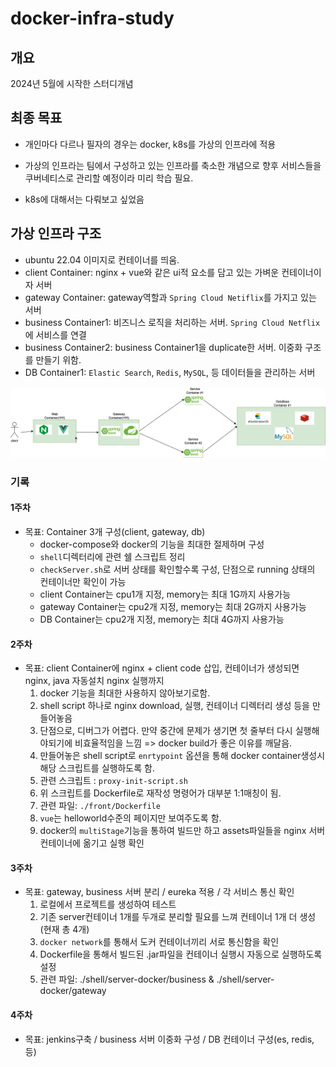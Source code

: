 # docker-infra-study

## 개요

2024년 5월에 시작한 스터디개념

## 최종 목표

- 개인마다 다르나 필자의 경우는 docker, k8s를 가상의 인프라에 적용

- 가상의 인프라는 팀에서 구성하고 있는 인프라를 축소한 개념으로 향후 서비스들을 쿠버네티스로 관리할 예정이라 미리 학습 필요.

- k8s에 대해서는 다뤄보고 싶었음

## 가상 인프라 구조

- ubuntu 22.04 이미지로 컨테이너를 띄움. 
- client Container: nginx + vue와 같은 ui적 요소를 담고 있는 가벼운 컨테이너이자 서버
- gateway Container: gateway역할과 `Spring Cloud Netiflix`를 가지고 있는 서버 
- business Container1: 비즈니스 로직을 처리하는 서버. `Spring Cloud Netflix`에 서비스를 연결
- business Container2: business Container1을 duplicate한 서버. 이중화 구조를 만들기 위함.
- DB Container1: `Elastic Search`, `Redis`, `MySQL`, 등 데이터들을 관리하는 서버

![](infra.png)


### 기록

#### 1주차
- 목표: Container 3개 구성(client, gateway, db)
  - docker-compose와 docker의 기능을 최대한 절제하며 구성
  - `shell`디렉터리에 관련 쉘 스크립트 정리
  - `checkServer.sh`로 서버 상태를 확인할수록 구성, 단점으로 running 상태의 컨테이너만 확인이 가능
  - client Container는 cpu1개 지정, memory는 최대 1G까지 사용가능
  - gateway Container는 cpu2개 지정, memory는 최대 2G까지 사용가능
  - DB Container는 cpu2개 지정, memory는 최대 4G까지 사용가능

#### 2주차
- 목표: client Container에 nginx + client code 삽입, 컨테이너가 생성되면 nginx, java 자동설치 nginx 실행까지
  1. docker 기능을 최대한 사용하지 않아보기로함.
  2. shell script 하나로 nginx download, 실행, 컨테이너 디렉터리 생성 등을 만들어놓음
  3. 단점으로, 디버그가 어렵다. 만약 중간에 문제가 생기면 첫 줄부터 다시 실행해야되기에 비효율적임을 느낌 => docker build가 좋은 이유를 깨달음.
  4. 만들어놓은 shell script로 `enrtypoint` 옵션을 통해 docker container생성시 해당 스크립트를 실행하도록 함.
  5. 관련 스크립트 : `proxy-init-script.sh`
  6. 위 스크립트를 Dockerfile로 재작성 명령어가 대부분 1:1매칭이 됨.
  7. 관련 파일: `./front/Dockerfile` 
  8. `vue`는 helloworld수준의 페이지만 보여주도록 함.
  9. docker의 `multiStage`기능을 통하여 빌드만 하고 assets파일들을 nginx 서버 컨테이너에 옮기고 실행 확인

#### 3주차

- 목표: gateway, business 서버 분리 / eureka 적용 / 각 서비스 통신 확인
  1. 로컬에서 프로젝트를 생성하여 테스트
  2. 기존 server컨테이너 1개를 두개로 분리할 필요를 느껴 컨테이너 1개 더 생성(현재 총 4개)
  3. `docker network`를 통해서 도커 컨테이너끼리 서로 통신함을 확인
  4. Dockerfile을 통해서 빌드된 .jar파일을 컨테이너 실행시 자동으로 실행하도록 설정
  5. 관련 파일: ./shell/server-docker/business & ./shell/server-docker/gateway


#### 4주차

- 목표: jenkins구축 / business 서버 이중화 구성 / DB 컨테이너 구성(es, redis, 등)
  
